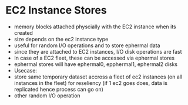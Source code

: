 # EC2 Instance Stores

- memory blocks attached physcially with the EC2 instance when its created
- size depends on the ec2 instance type
- useful for random I/O operations and to store ephermal data
- since they are attached to EC2 instances, I/O disk operations are fast
- In case of a EC2 fleet, these can be accessed via ephermal stores
- ephermal stores will have ephermal0, epphermal1, ephermal2 disks
- Usecase:
- store same temporary dataset accross a fleet of ec2 instances (on all instances in the fleet) for reseliency (if 1 ec2 goes does, data is replicated hence process can go on)
- other random I/O operation